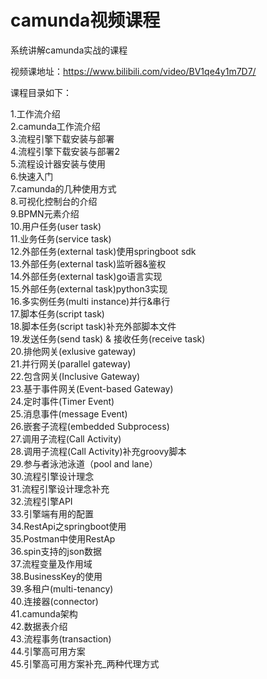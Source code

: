 # camunda视频课程
系统讲解camunda实战的课程

视频课地址：https://www.bilibili.com/video/BV1qe4y1m7D7/

课程目录如下：


1.工作流介绍<br>
2.camunda工作流介绍<br>
3.流程引擎下载安装与部署<br>
4.流程引擎下载安装与部署2<br>
5.流程设计器安装与使用<br>
6.快速入门<br>
7.camunda的几种使用方式<br>
8.可视化控制台的介绍<br>
9.BPMN元素介绍<br>
10.用户任务(user task)<br>
11.业务任务(service task)<br>
12.外部任务(external task)使用springboot sdk<br>
13.外部任务(external task)监听器&鉴权<br>
14.外部任务(external task)go语言实现<br>
15.外部任务(external task)python3实现<br>
16.多实例任务(multi instance)并行&串行<br>
17.脚本任务(script task)<br>
18.脚本任务(script task)补充外部脚本文件<br>
19.发送任务(send task) & 接收任务(receive task)<br>
20.排他网关(exlusive gateway)<br>
21.并行网关(parallel gateway)<br>
22.包含网关(Inclusive Gateway)<br>
23.基于事件网关(Event-based Gateway)<br>
24.定时事件(Timer Event)<br>
25.消息事件(message Event)<br>
26.嵌套子流程(embedded Subprocess)<br>
27.调用子流程(Call Activity)<br>
28.调用子流程(Call Activity)补充groovy脚本<br>
29.参与者泳池泳道（pool and lane）<br>
30.流程引擎设计理念<br>
31.流程引擎设计理念补充<br>
32.流程引擎API<br>
33.引擎端有用的配置<br>
34.RestApi之springboot使用<br>
35.Postman中使用RestAp<br>
36.spin支持的json数据<br>
37.流程变量及作用域<br>
38.BusinessKey的使用<br>
39.多租户(multi-tenancy)<br>
40.连接器(connector)<br>
41.camunda架构<br>
42.数据表介绍<br>
43.流程事务(transaction)<br>
44.引擎高可用方案<br>
45.引擎高可用方案补充_两种代理方式<br>

